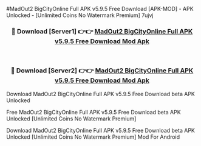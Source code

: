 #MadOut2 BigCityOnline Full APK v5.9.5 Free Download [APK-MOD] - APK Unlocked - [Unlimited Coins No Watermark Premium] 7ujvj



<div align="center">

<h3>🔴 Download [Server1] 👉👉 <a href="https://momento.my/?title=MadOut2_BigCityOnline_Full_APK_v5.9.5_Free_Download">MadOut2 BigCityOnline Full APK v5.9.5 Free Download Mod Apk</a></h3><br>

<h3>🔴 Download [Server2] 👉👉 <a href="https://momento.my/?title=MadOut2_BigCityOnline_Full_APK_v5.9.5_Free_Download">MadOut2 BigCityOnline Full APK v5.9.5 Free Download Mod Apk</a></h3>
</div>



Download MadOut2 BigCityOnline Full APK v5.9.5 Free Download beta APK Unlocked

Free MadOut2 BigCityOnline Full APK v5.9.5 Free Download beta APK Unlocked [Unlimited Coins No Watermark Premium]

Download MadOut2 BigCityOnline Full APK v5.9.5 Free Download beta APK Unlocked [Unlimited Coins No Watermark Premium] Mod For Android
